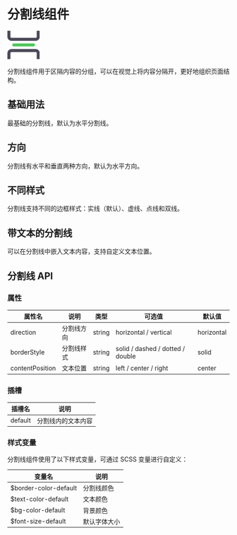 # 分割线组件

![分割线组件](/components/divider.png)

分割线组件用于区隔内容的分组，可以在视觉上将内容分隔开，更好地组织页面结构。

## 基础用法

最基础的分割线，默认为水平分割线。

<demo component-name="divider" examples="basic"></demo>

## 方向

分割线有水平和垂直两种方向，默认为水平方向。

<demo component-name="divider" examples="direction"></demo>

## 不同样式

分割线支持不同的边框样式：实线（默认）、虚线、点线和双线。

<demo component-name="divider" examples="style"></demo>

## 带文本的分割线

可以在分割线中嵌入文本内容，支持自定义文本位置。

<demo component-name="divider" examples="with-text"></demo>

## 分割线 API

### 属性

| 属性名          | 说明       | 类型   | 可选值                           | 默认值     |
| --------------- | ---------- | ------ | -------------------------------- | ---------- |
| direction       | 分割线方向 | string | horizontal / vertical            | horizontal |
| borderStyle     | 分割线样式 | string | solid / dashed / dotted / double | solid      |
| contentPosition | 文本位置   | string | left / center / right            | center     |

### 插槽

| 插槽名  | 说明               |
| ------- | ------------------ |
| default | 分割线内的文本内容 |

### 样式变量

分割线组件使用了以下样式变量，可通过 SCSS 变量进行自定义：

| 变量名                | 说明         |
| --------------------- | ------------ |
| $border-color-default | 分割线颜色   |
| $text-color-default   | 文本颜色     |
| $bg-color-default     | 背景颜色     |
| $font-size-default    | 默认字体大小 |
